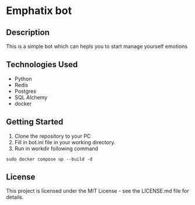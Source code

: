 # Emphatix bot

## Description
This is a simple bot which can hepls you to start manage yourself emotions

## Technologies Used
- Python
- Redis
- Postgres
- SQL Alchemy
- docker

## Getting Started
1. Clone the repository to your PC
2. Fill in bot.ini file in your working directory. 
3. Run in workdir following command
```
sudo docker compose up --build -d
```
## License
This project is licensed under the MIT License - see the LICENSE.md file for details.

